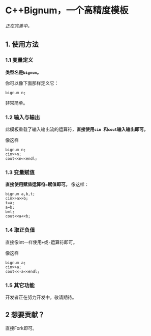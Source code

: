 # C++Bignum，一个高精度模板
###### 正在完善中。
## 1. 使用方法
### 1.1 变量定义
**类型名是``bignum``。**

你可以像下面那样定义它：
```
bignum n;
```
非常简单。
### 1.2 输入与输出
此模板重载了输入输出流的运算符，**直接使用``cin ``和``cout``输入输出即可。**

像这样
```
bignum n;
cin>>n;
cout<<n<<endl;
```
### 1.3 变量赋值
**直接使用赋值运算符``=``赋值即可。**
像这样：
```
bignum a,b,t;
cin>>a>>b;
t=a;
a=b;
b=t;
cout<<a<<b;
```
### 1.4 取正负值
直接像int一样使用``+``或``-``运算符即可。

像这样
```
bignum a;
cin>>a;
cout<<-a<<endl;
```
### 1.5 其它功能
开发者正在努力开发中，敬请期待。
## 2 想要贡献？
直接Fork即可。
